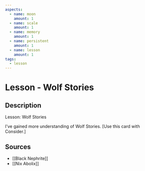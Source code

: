 ```yaml
---
aspects: 
  - name: moon
    amount: 1
  - name: scale
    amount: 1
  - name: memory
    amount: 1
  - name: persistent
    amount: 1
  - name: lesson
    amount: 1
tags:
  - lesson
---
```


# Lesson - Wolf Stories

## Description
Lesson: Wolf Stories

I've gained more understanding of Wolf Stories. [Use this card with Consider.]
## Sources
- [[Black Nephrite]]
- [[Nix Abolix]]